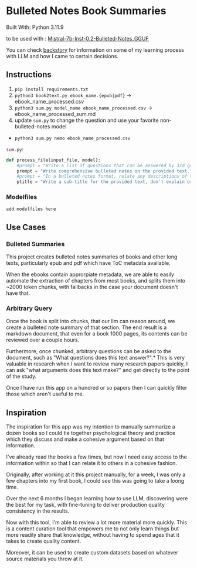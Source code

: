 # Bulleted Notes Book Summaries
Built With: Python 3.11.9

to be used with : [Mistral-7b-Inst-0.2-Bulleted-Notes_GGUF](https://huggingface.co/cognitivetech/Mistral-7b-Inst-0.2-Bulleted-Notes_GGUF)

You can check [backstory](backstory/) for information on some of my learning process with LLM and how I came to certain decisions.
## Instructions


1. `pip install requirements.txt`
2. `python3 book2text.py ebook_name.{epub|pdf}` -> ebook_name_processed.csv
3. `python3 sum.py model_name ebook_name_processed.csv` -> ebook_name_processed_sum.md
4. update `sum.py` to change the question and use your favorite non-bulleted-notes model
  - `python3 sum.py nemo ebook_name_processed.csv`

`sum.py`:
```python
def process_file(input_file, model):
    #prompt = "Write a list of questions that can be answered by 3rd graders who are reading the provided text. Topics we like to focus on include: Main idea, supporting details, Point of view, Theme, Sequence, Elements of fictions (setting characters BME)"
    prompt = "Write comprehensive bulleted notes on the provided text."
    #prompt = "In a bulleted notes format, relate any descriptions of the psychedelic experience found in the text. Include complete and comprehensive description of change in consciousness and sensory description, including every sense modality, as appropriate."
    ptitle = "Write a sub-title for the provided text, don't explain or provide the title, only provide a single sub-title."
```
### Modelfiles

`add modelfiles here`


## Use Cases
### Bulleted Summaries
This project creates bulleted notes summaries of books and other long texts, particularly epub and pdf which have ToC metadata available.

When the ebooks contain approrpiate metadata, we are able to easily automate the extraction of chapters from most books, and splits them into ~2000 token chunks, with fallbacks in the case your document doesn't have that.

### Arbitrary Query
Once the book is split into chunks, that our llm can reason around, we create a bulleted note summary of that section. The end result is a markdown document, that even for a book 1000 pages, its contents can be reviewed over a couple hours.

Furthermore, once chunked, arbitrary questions can be asked to the document, such as "What questions does this text answer?".\* This is very valuable in research when I want to review many research papers quickly, I can ask "what arguments does this text make?" and get directly to the point of the study.

Once I have run this app on a hundred or so papers then I can quickly filter those which aren't useful to me.

## Inspiration

The inspiration for this app was my intention to manually summarize a dozen books so I could tie together psychological theory and practice which they discuss and make a cohesive argument based on that information.

I've already read the books a few times, but now I need easy access to the information within so that I can relate it to others in a cohesive fashion.

Originally, after working at it this project manually, for a week, I was only a few chapters into my first book, I could see this was going to take a loong time.

Over the next 6 months I began learning how to use LLM, discovering were the best for my task, with fine-tuning to deliver production quality consistency in the results.

Now with this tool, I'm able to review a lot more material more quickly. This is a content curation tool that empowers me to not only learn things but more readily share that knowledge, without having to spend ages that it takes to create quality content.

Moreover, it can be used to create custom datasets based on whatever source materials you throw at it.

